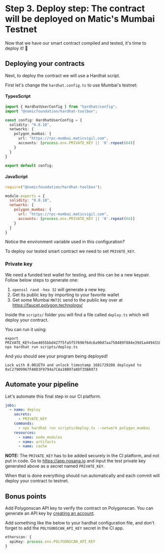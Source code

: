 # Step 3. Deploy step: The contract will be deployed on Matic's Mumbai Testnet

Now that we have our smart contract compiled and tested, it's time to deploy it! 🚀

## Deploying your contracts

Next, to deploy the contract we will use a Hardhat script.

First let's change the `hardhat.config.ts` to use Mumbai's testnet:

#### TypesScript

```typescript
import { HardhatUserConfig } from "hardhat/config";
import "@nomicfoundation/hardhat-toolbox";

const config: HardhatUserConfig = {
  solidity: "0.8.18",
  networks: {
    polygon_mumbai: {
      url: "https://rpc-mumbai.maticvigil.com",
      accounts: [process.env.PRIVATE_KEY || '0'.repeat(64)]
    }
  }
}

export default config;
```

#### JavaScript

```javascript
require("@nomicfoundation/hardhat-toolbox");

module.exports = {
  solidity: "0.8.18",
  networks: {
    polygon_mumbai: {
      url: "https://rpc-mumbai.maticvigil.com",
      accounts: [process.env.PRIVATE_KEY || '0'.repeat(64)]
    }
  }
}
```

Notice the environment variable used in this configuration?

To deploy our tested smart contract we need to set `PRIVATE_KEY`.

### Private key

We need a funded test wallet for testing, and this can be a new keypair.
Follow below steps to generate one:

1. `openssl rand -hex 32` will generate a new key.
2. Get its public key by importing to your favorite wallet
3. Get some Mumbai `MATIC` send to the public key over at https://faucet.polygon.technology/

Inside the `scripts/` folder you will find a file called `deploy.ts` which will deploy your contract.

You can run it using:

```shell
export PRIVATE_KEY=5ae4655bbd427f5fa5f57696f6dc6a90d7aa758489f884e39d1a44943104bac1
npx hardhat run scripts/deploy.ts
```

And you should see your program being deployed!

```
Lock with 0.001ETH and unlock timestamp 1681729208 deployed to 0xC279D9967FA0D3F9794a7CAa10B97a8Df35BA973
```

## Automate your pipeline

Let's automate this final step in our CI platform.

```yaml
jobs:
  - name: deploy
    secrets:
      - PRIVATE_KEY
    commands:
      - npx hardhat run scripts/deploy.ts --network polygon_mumbai
    resources:
      - name: node_modules
      - name: artifacts
      - name: cache
```

**NOTE:**  The `PRIVATE_KEY` has to be added securely in the CI platform, and not put in code. 
Go to https://app.nosana.io and input the test private key generated above as a secret named `PRIVATE_KEY`.

When that is done everything should run automatically and each commit will deploy your contract to testnet.

## Bonus points

Add Polygonscan API key to verify the contract on Polygonscan. 
You can generate an API key by [creating an account](https://polygonscan.com/register).

Add something like the below to your hardhat configuration file,
and don't forget to add the `POLYGONSCAN_API_KEY` secret in the CI app.

```typescript
etherscan: {
  apiKey: process.env.POLYGONSCAN_API_KEY
}
```
